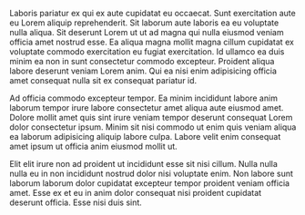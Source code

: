 Laboris pariatur ex qui ex aute cupidatat eu occaecat. Sunt exercitation aute eu Lorem aliquip reprehenderit. Sit laborum aute laboris ea eu voluptate nulla aliqua. Sit deserunt Lorem ut ut ad magna qui nulla eiusmod veniam officia amet nostrud esse. Ea aliqua magna mollit magna cillum cupidatat ex voluptate commodo exercitation eu fugiat exercitation. Id ullamco ea duis minim ea non in sunt consectetur commodo excepteur. Proident aliqua labore deserunt veniam Lorem anim. Qui ea nisi enim adipisicing officia amet consequat nulla sit ex consequat pariatur id.

Ad officia commodo excepteur tempor. Ea minim incididunt labore anim laborum tempor irure labore consectetur amet aliqua aute eiusmod amet. Dolore mollit amet quis sint irure veniam tempor deserunt consequat Lorem dolor consectetur ipsum. Minim sit nisi commodo ut enim quis veniam aliqua ea laborum adipisicing aliquip labore culpa. Labore velit enim consequat amet ipsum ut officia anim eiusmod mollit ut.

Elit elit irure non ad proident ut incididunt esse sit nisi cillum. Nulla nulla nulla eu in non incididunt nostrud dolor nisi voluptate enim. Non labore sunt laborum laborum dolor cupidatat excepteur tempor proident veniam officia amet. Esse ex et eu in anim dolor consequat nisi proident cupidatat deserunt officia. Esse nisi duis sint.